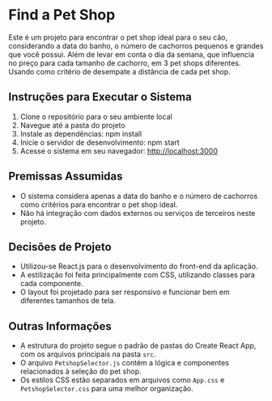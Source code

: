 # Find a Pet Shop

Este é um projeto para encontrar o pet shop ideal para o seu cão, considerando a data do banho, o número de cachorros pequenos e grandes que você possui. Além de levar em conta o dia da semana, que influencia no preço para cada tamanho de cachorro, em 3 pet shops diferentes. Usando como critério de desempate a distância de cada pet shop.

## Instruções para Executar o Sistema

1. Clone o repositório para o seu ambiente local
2. Navegue até a pasta do projeto
3. Instale as dependências: npm install
4. Inicie o servidor de desenvolvimento: npm start
5. Acesse o sistema em seu navegador: [http://localhost:3000](http://localhost:3000)

## Premissas Assumidas

- O sistema considera apenas a data do banho e o número de cachorros como critérios para encontrar o pet shop ideal.
- Não há integração com dados externos ou serviços de terceiros neste projeto.

## Decisões de Projeto

- Utilizou-se React.js para o desenvolvimento do front-end da aplicação.
- A estilização foi feita principalmente com CSS, utilizando classes para cada componente.
- O layout foi projetado para ser responsivo e funcionar bem em diferentes tamanhos de tela.

## Outras Informações

- A estrutura do projeto segue o padrão de pastas do Create React App, com os arquivos principais na pasta `src`.
- O arquivo `PetshopSelector.js` contém a lógica e componentes relacionados à seleção do pet shop.
- Os estilos CSS estão separados em arquivos como `App.css` e `PetshopSelector.css` para uma melhor organização.

